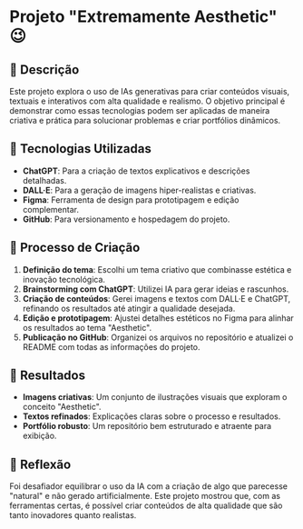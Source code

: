 # Projeto "Extremamente Aesthetic" 😉  

## 📒 Descrição  
Este projeto explora o uso de IAs generativas para criar conteúdos visuais, textuais e interativos com alta qualidade e realismo. O objetivo principal é demonstrar como essas tecnologias podem ser aplicadas de maneira criativa e prática para solucionar problemas e criar portfólios dinâmicos.  

## 🤖 Tecnologias Utilizadas  
- **ChatGPT**: Para a criação de textos explicativos e descrições detalhadas.  
- **DALL·E**: Para a geração de imagens hiper-realistas e criativas.  
- **Figma**: Ferramenta de design para prototipagem e edição complementar.  
- **GitHub**: Para versionamento e hospedagem do projeto.  

## 🧐 Processo de Criação  
1. **Definição do tema**: Escolhi um tema criativo que combinasse estética e inovação tecnológica.  
2. **Brainstorming com ChatGPT**: Utilizei IA para gerar ideias e rascunhos.  
3. **Criação de conteúdos**: Gerei imagens e textos com DALL·E e ChatGPT, refinando os resultados até atingir a qualidade desejada.  
4. **Edição e prototipagem**: Ajustei detalhes estéticos no Figma para alinhar os resultados ao tema "Aesthetic".  
5. **Publicação no GitHub**: Organizei os arquivos no repositório e atualizei o README com todas as informações do projeto.  

## 🚀 Resultados  
- **Imagens criativas**: Um conjunto de ilustrações visuais que exploram o conceito "Aesthetic".  
- **Textos refinados**: Explicações claras sobre o processo e resultados.  
- **Portfólio robusto**: Um repositório bem estruturado e atraente para exibição.  

## 💭 Reflexão 
Foi desafiador equilibrar o uso da IA com a criação de algo que parecesse "natural" e não gerado artificialmente. Este projeto mostrou que, com as ferramentas certas, é possível criar conteúdos de alta qualidade que são tanto inovadores quanto realistas.  
